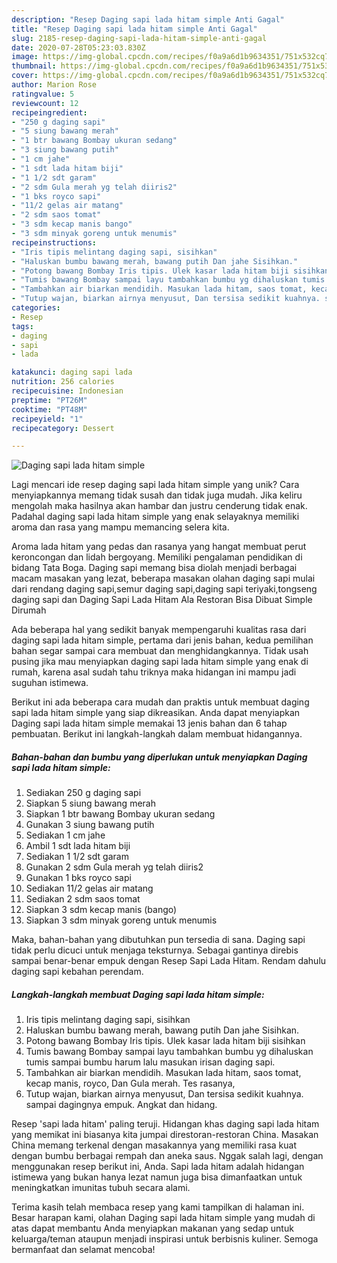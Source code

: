 ```yaml
---
description: "Resep Daging sapi lada hitam simple Anti Gagal"
title: "Resep Daging sapi lada hitam simple Anti Gagal"
slug: 2185-resep-daging-sapi-lada-hitam-simple-anti-gagal
date: 2020-07-28T05:23:03.830Z
image: https://img-global.cpcdn.com/recipes/f0a9a6d1b9634351/751x532cq70/daging-sapi-lada-hitam-simple-foto-resep-utama.jpg
thumbnail: https://img-global.cpcdn.com/recipes/f0a9a6d1b9634351/751x532cq70/daging-sapi-lada-hitam-simple-foto-resep-utama.jpg
cover: https://img-global.cpcdn.com/recipes/f0a9a6d1b9634351/751x532cq70/daging-sapi-lada-hitam-simple-foto-resep-utama.jpg
author: Marion Rose
ratingvalue: 5
reviewcount: 12
recipeingredient:
- "250 g daging sapi"
- "5 siung bawang merah"
- "1 btr bawang Bombay ukuran sedang"
- "3 siung bawang putih"
- "1 cm jahe"
- "1 sdt lada hitam biji"
- "1 1/2 sdt garam"
- "2 sdm Gula merah yg telah diiris2"
- "1 bks royco sapi"
- "11/2 gelas air matang"
- "2 sdm saos tomat"
- "3 sdm kecap manis bango"
- "3 sdm minyak goreng untuk menumis"
recipeinstructions:
- "Iris tipis melintang daging sapi, sisihkan"
- "Haluskan bumbu bawang merah, bawang putih Dan jahe Sisihkan."
- "Potong bawang Bombay Iris tipis. Ulek kasar lada hitam biji sisihkan"
- "Tumis bawang Bombay sampai layu tambahkan bumbu yg dihaluskan tumis sampai bumbu harum lalu masukan irisan daging sapi."
- "Tambahkan air biarkan mendidih. Masukan lada hitam, saos tomat, kecap manis, royco, Dan Gula merah. Tes rasanya,"
- "Tutup wajan, biarkan airnya menyusut, Dan tersisa sedikit kuahnya. sampai dagingnya empuk. Angkat dan hidang."
categories:
- Resep
tags:
- daging
- sapi
- lada

katakunci: daging sapi lada 
nutrition: 256 calories
recipecuisine: Indonesian
preptime: "PT26M"
cooktime: "PT48M"
recipeyield: "1"
recipecategory: Dessert

---
```



![Daging sapi lada hitam simple](https://img-global.cpcdn.com/recipes/f0a9a6d1b9634351/751x532cq70/daging-sapi-lada-hitam-simple-foto-resep-utama.jpg)

Lagi mencari ide resep daging sapi lada hitam simple yang unik? Cara menyiapkannya memang tidak susah dan tidak juga mudah. Jika keliru mengolah maka hasilnya akan hambar dan justru cenderung tidak enak. Padahal daging sapi lada hitam simple yang enak selayaknya memiliki aroma dan rasa yang mampu memancing selera kita.

Aroma lada hitam yang pedas dan rasanya yang hangat membuat perut keroncongan dan lidah bergoyang. Memiliki pengalaman pendidikan di bidang Tata Boga. Daging sapi memang bisa diolah menjadi berbagai macam masakan yang lezat, beberapa masakan olahan daging sapi mulai dari rendang daging sapi,semur daging sapi,daging sapi teriyaki,tongseng daging sapi dan Daging Sapi Lada Hitam Ala Restoran Bisa Dibuat Simple Dirumah

Ada beberapa hal yang sedikit banyak mempengaruhi kualitas rasa dari daging sapi lada hitam simple, pertama dari jenis bahan, kedua pemilihan bahan segar sampai cara membuat dan menghidangkannya. Tidak usah pusing jika mau menyiapkan daging sapi lada hitam simple yang enak di rumah, karena asal sudah tahu triknya maka hidangan ini mampu jadi suguhan istimewa.


Berikut ini ada beberapa cara mudah dan praktis untuk membuat daging sapi lada hitam simple yang siap dikreasikan. Anda dapat menyiapkan Daging sapi lada hitam simple memakai 13 jenis bahan dan 6 tahap pembuatan. Berikut ini langkah-langkah dalam membuat hidangannya.

<!--inarticleads1-->

##### Bahan-bahan dan bumbu yang diperlukan untuk menyiapkan Daging sapi lada hitam simple:

1. Sediakan 250 g daging sapi
1. Siapkan 5 siung bawang merah
1. Siapkan 1 btr bawang Bombay ukuran sedang
1. Gunakan 3 siung bawang putih
1. Sediakan 1 cm jahe
1. Ambil 1 sdt lada hitam biji
1. Sediakan 1 1/2 sdt garam
1. Gunakan 2 sdm Gula merah yg telah diiris2
1. Gunakan 1 bks royco sapi
1. Sediakan 11/2 gelas air matang
1. Sediakan 2 sdm saos tomat
1. Siapkan 3 sdm kecap manis (bango)
1. Siapkan 3 sdm minyak goreng untuk menumis


Maka, bahan-bahan yang dibutuhkan pun tersedia di sana. Daging sapi tidak perlu dicuci untuk menjaga teksturnya. Sebagai gantinya direbis sampai benar-benar empuk dengan Resep Sapi Lada Hitam. Rendam dahulu daging sapi kebahan perendam. 

<!--inarticleads2-->

##### Langkah-langkah membuat Daging sapi lada hitam simple:

1. Iris tipis melintang daging sapi, sisihkan
1. Haluskan bumbu bawang merah, bawang putih Dan jahe Sisihkan.
1. Potong bawang Bombay Iris tipis. Ulek kasar lada hitam biji sisihkan
1. Tumis bawang Bombay sampai layu tambahkan bumbu yg dihaluskan tumis sampai bumbu harum lalu masukan irisan daging sapi.
1. Tambahkan air biarkan mendidih. Masukan lada hitam, saos tomat, kecap manis, royco, Dan Gula merah. Tes rasanya,
1. Tutup wajan, biarkan airnya menyusut, Dan tersisa sedikit kuahnya. sampai dagingnya empuk. Angkat dan hidang.


Resep &#39;sapi lada hitam&#39; paling teruji. Hidangan khas daging sapi lada hitam yang memikat ini biasanya kita jumpai direstoran-restoran China. Masakan China memang terkenal dengan masakannya yang memiliki rasa kuat dengan bumbu berbagai rempah dan aneka saus. Nggak salah lagi, dengan menggunakan resep berikut ini, Anda. Sapi lada hitam adalah hidangan istimewa yang bukan hanya lezat namun juga bisa dimanfaatkan untuk meningkatkan imunitas tubuh secara alami. 

Terima kasih telah membaca resep yang kami tampilkan di halaman ini. Besar harapan kami, olahan Daging sapi lada hitam simple yang mudah di atas dapat membantu Anda menyiapkan makanan yang sedap untuk keluarga/teman ataupun menjadi inspirasi untuk berbisnis kuliner. Semoga bermanfaat dan selamat mencoba!
